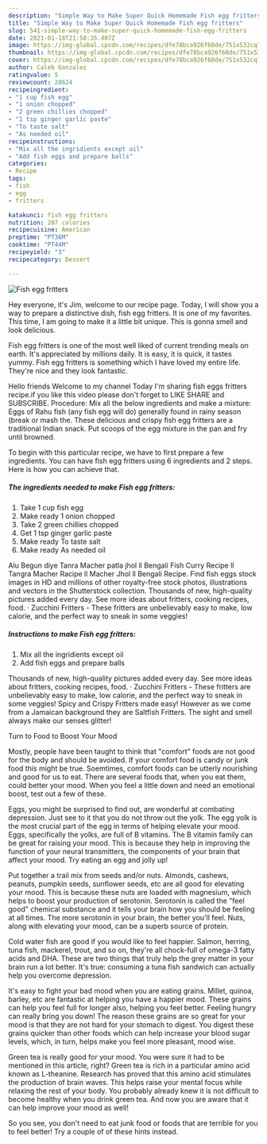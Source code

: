 ```yaml
---
description: "Simple Way to Make Super Quick Homemade Fish egg fritters"
title: "Simple Way to Make Super Quick Homemade Fish egg fritters"
slug: 541-simple-way-to-make-super-quick-homemade-fish-egg-fritters
date: 2021-01-18T21:50:35.407Z
image: https://img-global.cpcdn.com/recipes/dfe78bca926f60de/751x532cq70/fish-egg-fritters-recipe-main-photo.jpg
thumbnail: https://img-global.cpcdn.com/recipes/dfe78bca926f60de/751x532cq70/fish-egg-fritters-recipe-main-photo.jpg
cover: https://img-global.cpcdn.com/recipes/dfe78bca926f60de/751x532cq70/fish-egg-fritters-recipe-main-photo.jpg
author: Caleb Gonzalez
ratingvalue: 5
reviewcount: 28624
recipeingredient:
- "1 cup fish egg"
- "1 onion chopped"
- "2 green chillies chopped"
- "1 tsp ginger garlic paste"
- "To taste salt"
- "As needed oil"
recipeinstructions:
- "Mix all the ingridients except oil"
- "Add fish eggs and prepare balls"
categories:
- Recipe
tags:
- fish
- egg
- fritters

katakunci: fish egg fritters 
nutrition: 207 calories
recipecuisine: American
preptime: "PT36M"
cooktime: "PT44M"
recipeyield: "3"
recipecategory: Dessert

---
```



![Fish egg fritters](https://img-global.cpcdn.com/recipes/dfe78bca926f60de/751x532cq70/fish-egg-fritters-recipe-main-photo.jpg)

Hey everyone, it's Jim, welcome to our recipe page. Today, I will show you a way to prepare a distinctive dish, fish egg fritters. It is one of my favorites. This time, I am going to make it a little bit unique. This is gonna smell and look delicious.

Fish egg fritters is one of the most well liked of current trending meals on earth. It's appreciated by millions daily. It is easy, it is quick, it tastes yummy. Fish egg fritters is something which I have loved my entire life. They're nice and they look fantastic.

Hello friends Welcome to my channel Today I&#39;m sharing fish eggs fritters recipe.if you like this video please don&#39;t forget to LIKE SHARE and SUBSCRIBE. Procedure: Mix all the below ingredients and make a mixture: Eggs of Rahu fish (any fish egg will do) generally found in rainy season (break or mash the. These delicious and crispy fish egg fritters are a traditional Indian snack. Put scoops of the egg mixture in the pan and fry until browned.


To begin with this particular recipe, we have to first prepare a few ingredients. You can have fish egg fritters using 6 ingredients and 2 steps. Here is how you can achieve that.

<!--inarticleads1-->

##### The ingredients needed to make Fish egg fritters:

1. Take 1 cup fish egg
1. Make ready 1 onion chopped
1. Take 2 green chillies chopped
1. Get 1 tsp ginger garlic paste
1. Make ready To taste salt
1. Make ready As needed oil


Alu Begun diye Tanra Macher patla jhol ll Bengali Fish Curry Recipe ll Tangra Macher Racipe ll Macher Jhol ll Bengali Recipe. Find fish eggs stock images in HD and millions of other royalty-free stock photos, illustrations and vectors in the Shutterstock collection. Thousands of new, high-quality pictures added every day. See more ideas about fritters, cooking recipes, food. · Zucchini Fritters - These fritters are unbelievably easy to make, low calorie, and the perfect way to sneak in some veggies! 

<!--inarticleads2-->

##### Instructions to make Fish egg fritters:

1. Mix all the ingridients except oil
1. Add fish eggs and prepare balls


Thousands of new, high-quality pictures added every day. See more ideas about fritters, cooking recipes, food. · Zucchini Fritters - These fritters are unbelievably easy to make, low calorie, and the perfect way to sneak in some veggies! Spicy and Crispy Fritters made easy! However as we come from a Jamaican background they are Saltfish Fritters. The sight and smell always make our senses glitter! 

Turn to Food to Boost Your Mood


Mostly, people have been taught to think that "comfort" foods are not good for the body and should be avoided. If your comfort food is candy or junk food this might be true. Soemtimes, comfort foods can be utterly nourishing and good for us to eat. There are several foods that, when you eat them, could better your mood. When you feel a little down and need an emotional boost, test out a few of these.

Eggs, you might be surprised to find out, are wonderful at combating depression. Just see to it that you do not throw out the yolk. The egg yolk is the most crucial part of the egg in terms of helping elevate your mood. Eggs, specifically the yolks, are full of B vitamins. The B vitamin family can be great for raising your mood. This is because they help in improving the function of your neural transmitters, the components of your brain that affect your mood. Try eating an egg and jolly up!

Put together a trail mix from seeds and/or nuts. Almonds, cashews, peanuts, pumpkin seeds, sunflower seeds, etc are all good for elevating your mood. This is because these nuts are loaded with magnesium, which helps to boost your production of serotonin. Serotonin is called the "feel good" chemical substance and it tells your brain how you should be feeling at all times. The more serotonin in your brain, the better you'll feel. Nuts, along with elevating your mood, can be a superb source of protein.

Cold water fish are good if you would like to feel happier. Salmon, herring, tuna fish, mackerel, trout, and so on, they're all chock-full of omega-3 fatty acids and DHA. These are two things that truly help the grey matter in your brain run a lot better. It's true: consuming a tuna fish sandwich can actually help you overcome depression. 

It's easy to fight your bad mood when you are eating grains. Millet, quinoa, barley, etc are fantastic at helping you have a happier mood. These grains can help you feel full for longer also, helping you feel better. Feeling hungry can really bring you down! The reason these grains are so great for your mood is that they are not hard for your stomach to digest. You digest these grains quicker than other foods which can help increase your blood sugar levels, which, in turn, helps make you feel more pleasant, mood wise.

Green tea is really good for your mood. You were sure it had to be mentioned in this article, right? Green tea is rich in a particular amino acid known as L-theanine. Research has proved that this amino acid stimulates the production of brain waves. This helps raise your mental focus while relaxing the rest of your body. You probably already knew it is not difficult to become healthy when you drink green tea. And now you are aware that it can help improve your mood as well!

So you see, you don't need to eat junk food or foods that are terrible for you to feel better! Try  a  couple of  of  these  hints  instead.

